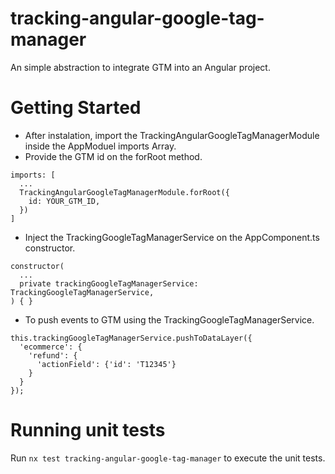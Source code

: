# tracking-angular-google-tag-manager

An simple abstraction to integrate GTM into an Angular project.

# Getting Started

- After instalation, import the TrackingAngularGoogleTagManagerModule inside the AppModuel imports Array.
- Provide the GTM id on the forRoot method.

```
imports: [
  ...
  TrackingAngularGoogleTagManagerModule.forRoot({
    id: YOUR_GTM_ID,
  })
]
```

- Inject the TrackingGoogleTagManagerService on the AppComponent.ts constructor.

```
constructor(
  ...
  private trackingGoogleTagManagerService: TrackingGoogleTagManagerService,
) { }
```

- To push events to GTM using the TrackingGoogleTagManagerService.

```
this.trackingGoogleTagManagerService.pushToDataLayer({
  'ecommerce': {
    'refund': {
      'actionField': {'id': 'T12345'}
    }
  }
});
```

# Running unit tests

Run `nx test tracking-angular-google-tag-manager` to execute the unit tests.
